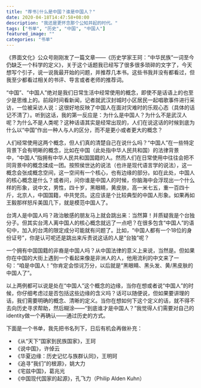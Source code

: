 ```yaml
---
title: "荐书|什么是中国？谁是中国人？"
date: 2020-04-18T14:47:58+08:00
description: "我还是更怀念那个公知并起的时代。"
tags: ["书单", "历史", "中国", "中国人"]
featured_image: ""
categories: "书单"
---
```


《界面文化》公众号刚刚发了一篇文章——《历史学家王珂：“中华民族”一词至今仍缺乏一个科学的定义》，关于这个话题我已经写了很多很多琐碎的文字了，今天想写个引子，说一说我最开始的问题，并推荐几本书。这些书我并没有都看过，但我至少都看过相关的书评、导言或者老师的推荐词。

“中国”、“中国人”绝对是我们日常生活中经常使用的概念，即使不是话语上的也至少是思维上的。前段时间看新闻，记者就武汉封城时小区居民一起唱歌事件进行采访，一位被采访人说：这很好地反映了中国人在面对灾难时的乐观心态（具体的话记不清了）。听到这话，我的第一反应是：为什么是中国人？为什么不是武汉人呢？为什么不是人类呢？这种话语其实是经常出现的，人们在说这话的时候到底为什么以“中国”作出一种人与人的区分，而不是更小或者更大的概念？

人们经常使用这两个概念，但人们真的清楚自己在说什么吗？“中国人”在一些特定背景下会有明晰的概念，比如在中国（此处指中华人民共和国）的法律背景中，“中国人”指拥有中华人民共和国国籍的人。然而人们在日常使用中往往会把不同背景中的概念揉成一团。按照侯世达的说法（也许是现代语言学的说法），这一概念会张成概念空间，这一空间有一个核心，也有边缘的部分。如在此处，中国人的核心概念是什么？或者问，问你谁是中国人的时候，你脑海中会浮现出一个什么样的形象，说中文，男性，四十岁，黑眼睛，黄皮肤，高一米七五，重一百四十斤，北京人，中国国籍，中共党员。这应该是个比较典型的中国人形象。如果再如王毅那样怒斥美国几下，就是模范中国人了。

台湾人是中国人吗？政治敏感的朋友马上就会跳出来：当然算！并质疑我是个台独分子。但其实台湾人离中国人的核心概念就远了一点吧？在很多包含“中国人”的语句中，加入的台湾的限定成分可能就有问题了。比如，“中国人都有一个18位的身份证号”，你是认可呢还是跳出来斥责说这话的人是“台独”呢？

一个拥有中国国籍的非裔是中国人吗？从中国法律的意义上来说，当然是。但如果你在中国的大街上遇到一个看起来像是非洲人的人，他用流利的中文来了一句：“咱是中国人！”你肯定会惊诧万分，以后就是“黑眼睛、黑头发、黄/黑皮肤的中国人了”。

以上两例都可以说是处在“中国人”这个概念的边缘，当你在想或者说“中国人”的时候，你仔细考虑过是否包括这些边缘的含义吗？话可以随便说，但如果要讲理的话，我们需要明确的概念、清晰的定义。当你在想如何下这个定义的话，就不得不去向历史寻求帮助，然后糊涂——“到底谁才是中国人？”我觉得人们需要对自己的identity做一个再确认——通过历史的方式。

下面是一个书单，我先把书名列下，日后有机会再做补充：

* 《从“天下”国家到民族国家》，王珂
* 《说中国》，许倬云
* 《华夏边缘：历史记忆与族群认同》，王明珂
* 《追寻“我们”的根源》，姚大力
* 《宅兹中国》，葛兆光
* 《中国现代国家的起源》，孔飞力（Philip Alden Kuhn）
